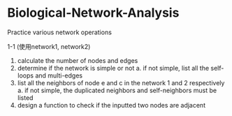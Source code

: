 # Biological-Network-Analysis

Practice various network operations

1-1 (使用network1, network2)
  1. calculate the number of nodes and edges
  2. determine if the network is simple or not
    a. if not simple, list all the self-loops and multi-edges
  3. list all the neighbors of node e and c in the network 1 and 2 respectively
    a. if not simple, the duplicated neighbors and self-neighbors must be listed
  4. design a function to check if the inputted two nodes are adjacent
